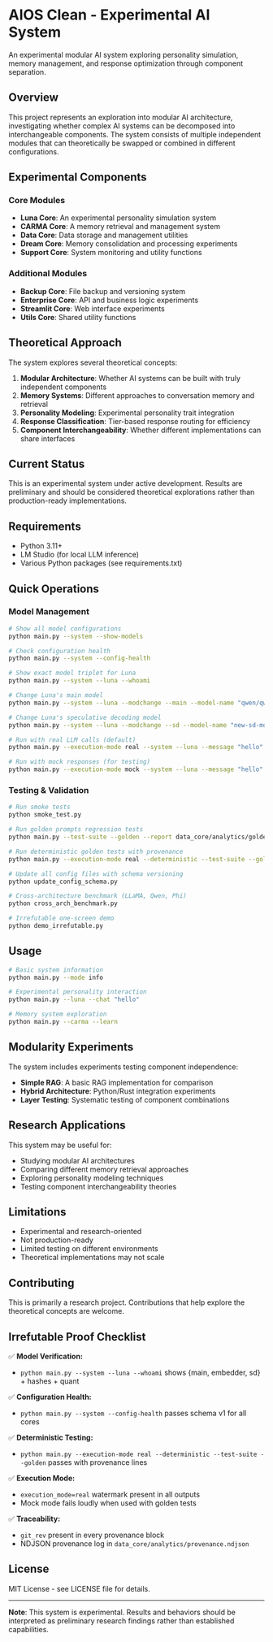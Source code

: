 # AIOS Clean - Experimental AI System

An experimental modular AI system exploring personality simulation, memory management, and response optimization through component separation.

## Overview

This project represents an exploration into modular AI architecture, investigating whether complex AI systems can be decomposed into interchangeable components. The system consists of multiple independent modules that can theoretically be swapped or combined in different configurations.

## Experimental Components

### Core Modules
- **Luna Core**: An experimental personality simulation system
- **CARMA Core**: A memory retrieval and management system
- **Data Core**: Data storage and management utilities
- **Dream Core**: Memory consolidation and processing experiments
- **Support Core**: System monitoring and utility functions

### Additional Modules
- **Backup Core**: File backup and versioning system
- **Enterprise Core**: API and business logic experiments
- **Streamlit Core**: Web interface experiments
- **Utils Core**: Shared utility functions

## Theoretical Approach

The system explores several theoretical concepts:

1. **Modular Architecture**: Whether AI systems can be built with truly independent components
2. **Memory Systems**: Different approaches to conversation memory and retrieval
3. **Personality Modeling**: Experimental personality trait integration
4. **Response Classification**: Tier-based response routing for efficiency
5. **Component Interchangeability**: Whether different implementations can share interfaces

## Current Status

This is an experimental system under active development. Results are preliminary and should be considered theoretical explorations rather than production-ready implementations.

## Requirements

- Python 3.11+
- LM Studio (for local LLM inference)
- Various Python packages (see requirements.txt)

## Quick Operations

### Model Management
```bash
# Show all model configurations
python main.py --system --show-models

# Check configuration health
python main.py --system --config-health

# Show exact model triplet for Luna
python main.py --system --luna --whoami

# Change Luna's main model
python main.py --system --luna --modchange --main --model-name "qwen/qwen3-4b-thinking-2507 Q8_0"

# Change Luna's speculative decoding model
python main.py --system --luna --modchange --sd --model-name "new-sd-model"

# Run with real LLM calls (default)
python main.py --execution-mode real --system --luna --message "hello"

# Run with mock responses (for testing)
python main.py --execution-mode mock --system --luna --message "hello"
```

### Testing & Validation
```bash
# Run smoke tests
python smoke_test.py

# Run golden prompts regression tests
python main.py --test-suite --golden --report data_core/analytics/golden_report.json

# Run deterministic golden tests with provenance
python main.py --execution-mode real --deterministic --test-suite --golden --report results.json

# Update all config files with schema versioning
python update_config_schema.py

# Cross-architecture benchmark (LLaMA, Qwen, Phi)
python cross_arch_benchmark.py

# Irrefutable one-screen demo
python demo_irrefutable.py
```

## Usage

```bash
# Basic system information
python main.py --mode info

# Experimental personality interaction
python main.py --luna --chat "hello"

# Memory system exploration
python main.py --carma --learn
```

## Modularity Experiments

The system includes experiments testing component independence:

- **Simple RAG**: A basic RAG implementation for comparison
- **Hybrid Architecture**: Python/Rust integration experiments
- **Layer Testing**: Systematic testing of component combinations

## Research Applications

This system may be useful for:
- Studying modular AI architectures
- Comparing different memory retrieval approaches
- Exploring personality modeling techniques
- Testing component interchangeability theories

## Limitations

- Experimental and research-oriented
- Not production-ready
- Limited testing on different environments
- Theoretical implementations may not scale

## Contributing

This is primarily a research project. Contributions that help explore the theoretical concepts are welcome.

## Irrefutable Proof Checklist

✅ **Model Verification:**
- `python main.py --system --luna --whoami` shows {main, embedder, sd} + hashes + quant

✅ **Configuration Health:**
- `python main.py --system --config-health` passes schema v1 for all cores

✅ **Deterministic Testing:**
- `python main.py --execution-mode real --deterministic --test-suite --golden` passes with provenance lines

✅ **Execution Mode:**
- `execution_mode=real` watermark present in all outputs
- Mock mode fails loudly when used with golden tests

✅ **Traceability:**
- `git_rev` present in every provenance block
- NDJSON provenance log in `data_core/analytics/provenance.ndjson`

## License

MIT License - see LICENSE file for details.

---

**Note**: This system is experimental. Results and behaviors should be interpreted as preliminary research findings rather than established capabilities.